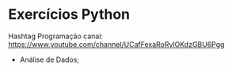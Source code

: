 # Exercícios Python
Hashtag Programação canal: https://www.youtube.com/channel/UCafFexaRoRylOKdzGBU6Pgg
- Análise de Dados;
